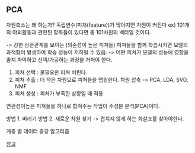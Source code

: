 ## PCA

차원축소는 왜 하는가?
독립변수(피처(feature))가 많아지면 차원이 커진다
ex) 101개의 야외활동과 관련된 항목들이 있다면 총 101차원의 벡터일 것이다.

-> 강한 상관관계를 보이는 (의존성이 높은 피쳐들) 피쳐들을 함께 학습시키면 모델의 과적합이 발생하여 학습 성능이 저하될 수 있음.
-> 어떤 피쳐가 모델의 성능에 영향을 줄지 파악하고 선택/가공하는 과정을 거쳐야 한다.
1) 피쳐 선택 : 불필요한 피쳐 버린다.
2) 피쳐 추출 : 더 작은 차원으로 피쳐들을 맵핑한다. 차원 압축 -> PCA, LDA, SVD, NMF
3) 피쳐 생성 : 피쳐가 부족한 상황일 때 적용

연관성이높은 피쳐들을 하나로 합쳐주는 작업이 주성분 분석(PCA)이다.

방법 1. 버리기
방법 2. 새로운  차원 찾기
-> 겹치지 않게 하는 화살표를 찾아야한다.

게층 별 데이터 증강 알고리즘

















[참고](https://huidea.tistory.com/44?category=879541)